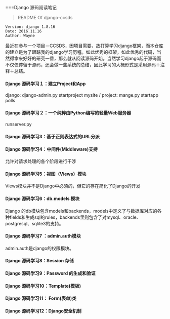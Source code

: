 ===Django 源码阅读笔记


> README Of django-ccsds


	Version: django 1.8.16 
	Date: 2016.11.16
	Author: Wayne

最近在参与一个项目－CCSDS，因项目需要，故打算学习django框架，而本仓库的建立是为了跟踪我的django学习历程。如此优秀的框架，如此优秀的代码，当然得拿来好好的研究一番，那么就从阅读源码开始。当然学习django起于源码而不仅仅停留于源码，还会做一些系统的总结，因此学习的大概形式是采用源码＋注释＋总结。


 
#### Django 源码学习１：建立Project和App

 django: django-admin.py startproject mysite /  project: mange.py startapp polls

#### Django 源码学习２：一个纯粹由Python编写的轻量Ｗeb服务器

 runserver.py


#### Django 源码学习3：基于正则表达式的URL分派


#### Django 源码学习4：中间件(Middleware)支持

允许对请求处理的各个阶段进行干涉

#### Django 源码学习5：视图（Views）模块

Views模块并不是Django中必须的，但它的存在简化了Django的开发

#### Django 源码学习6：db.models 模块

Django 的db模块包含models和backends，models中定义了与数据库对应的各种fields和生成sql的rules，backends里则包含了对mysql、oracle、postgresql、sqlite3的支持。

#### Django 源码学习7 ：admin.auth模块

admin.auth是django的权限模块。

#### Django 源码学习8：Session 存储

#### Django 源码学习9：Password 的生成和验证

#### Django 源码学习10：Template(模板)

#### Django 源码学习11： Form(表单)类

#### Django 源码学习12：Django安全机制


